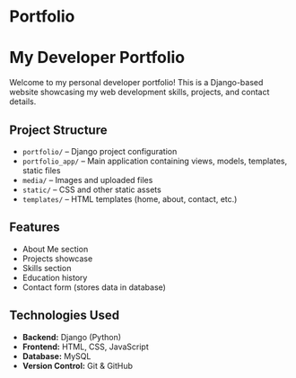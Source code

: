 # Portfolio
# My Developer Portfolio 

Welcome to my personal developer portfolio! This is a Django-based website showcasing my web development skills, projects, and contact details.

##  Project Structure

- `portfolio/` – Django project configuration
- `portfolio_app/` – Main application containing views, models, templates, static files
- `media/` – Images and uploaded files
- `static/` – CSS and other static assets
- `templates/` – HTML templates (home, about, contact, etc.)

##  Features

-  About Me section
-  Projects showcase
-  Skills section
-  Education history
-  Contact form (stores data in database)

## Technologies Used

- **Backend:** Django (Python)
- **Frontend:** HTML, CSS, JavaScript
- **Database:** MySQL
- **Version Control:** Git & GitHub
